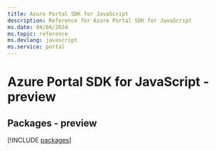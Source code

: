 ```yaml
---
title: Azure Portal SDK for JavaScript
description: Reference for Azure Portal SDK for JavaScript
ms.date: 04/04/2024
ms.topic: reference
ms.devlang: javascript
ms.service: portal
---
```

# Azure Portal SDK for JavaScript - preview
## Packages - preview
[!INCLUDE [packages](portal-index.md)]